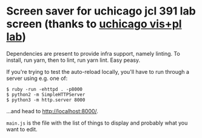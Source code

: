 # Screen saver for uchicago jcl 391 lab screen (thanks to [uchicago vis+pl lab](https://github.com/uchicago-vis-pl-lab/vis-pl-lab))

Dependencies are present to provide infra support, namely linting.
To install, run yarn, then to lint, run yarn lint. Easy peasy.

If you're trying to test the auto-reload locally, you'll have to run through a server using e.g. one of:

```
$ ruby -run -ehttpd . -p8000
$ python2 -m SimpleHTTPServer
$ python3 -m http.server 8000
```

...and head to [http://localhost:8000/](http://localhost:8000/).

`main.js` is the file with the list of things to display and probably what you want to edit.
